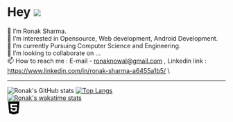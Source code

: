 # Hey <img src="https://raw.githubusercontent.com/MartinHeinz/MartinHeinz/master/wave.gif" width="30px">


👋 I’m Ronak Sharma. \
👀 I’m interested in Opensource, Web development, Android Development.\
🌱 I’m currently Pursuing Computer Science and Engineering.\
💞️ I’m looking to collaborate on ...\
📫 How to reach me : E-mail - ronaknowal@gmail.com , Linkedin link : https://www.linkedin.com/in/ronak-sharma-a6455a1b5/ \

<hr>

![Ronak's GitHub stats](https://github-readme-stats.vercel.app/api?username=ronaknowal&show_icons=true&theme=radical) 
[![Top Langs](https://github-readme-stats.vercel.app/api/top-langs/?username=ronaknowal&layout=compact&theme=radical)](https://github.com/ronaknowal) \
[![Ronak's wakatime stats](https://github-readme-stats.vercel.app/api/wakatime?username=ronaknowal&theme=radical)](https://github.com/ronaknowal) \
<img src="https://raw.githubusercontent.com/ABSphreak/ABSphreak/master/svgs/HTML5.svg" width="30px">
